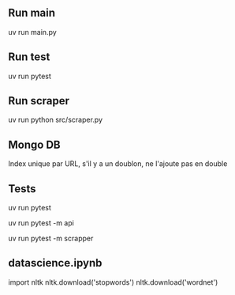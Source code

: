 ## Run main
uv run main.py

## Run test
uv run pytest

## Run scraper
uv run python src/scraper.py

## Mongo DB
Index unique par URL, s'il y a un doublon, ne l'ajoute pas en double

## Tests
uv run pytest


uv run pytest -m api


uv run pytest -m scrapper

## datascience.ipynb
import nltk
nltk.download('stopwords')
nltk.download('wordnet')

